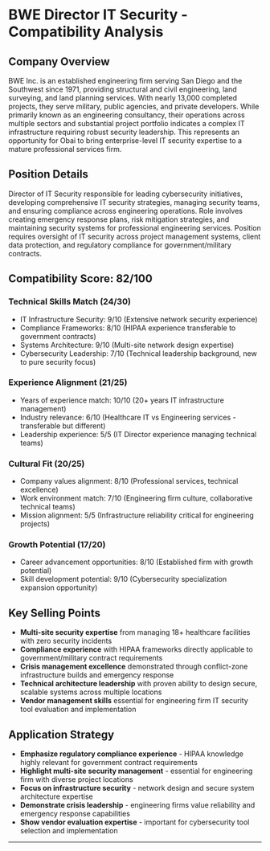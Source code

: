 # BWE Director IT Security - Compatibility Analysis

## Company Overview
BWE Inc. is an established engineering firm serving San Diego and the Southwest since 1971, providing structural and civil engineering, land surveying, and land planning services. With nearly 13,000 completed projects, they serve military, public agencies, and private developers. While primarily known as an engineering consultancy, their operations across multiple sectors and substantial project portfolio indicates a complex IT infrastructure requiring robust security leadership. This represents an opportunity for Obai to bring enterprise-level IT security expertise to a mature professional services firm.

## Position Details  
Director of IT Security responsible for leading cybersecurity initiatives, developing comprehensive IT security strategies, managing security teams, and ensuring compliance across engineering operations. Role involves creating emergency response plans, risk mitigation strategies, and maintaining security systems for professional engineering services. Position requires oversight of IT security across project management systems, client data protection, and regulatory compliance for government/military contracts.

## Compatibility Score: 82/100

### Technical Skills Match (24/30)
- IT Infrastructure Security: 9/10 (Extensive network security experience)
- Compliance Frameworks: 8/10 (HIPAA experience transferable to government contracts)
- Systems Architecture: 9/10 (Multi-site network design expertise)
- Cybersecurity Leadership: 7/10 (Technical leadership background, new to pure security focus)

### Experience Alignment (21/25)
- Years of experience match: 10/10 (20+ years IT infrastructure management)
- Industry relevance: 6/10 (Healthcare IT vs Engineering services - transferable but different)
- Leadership experience: 5/5 (IT Director experience managing technical teams)

### Cultural Fit (20/25)
- Company values alignment: 8/10 (Professional services, technical excellence)
- Work environment match: 7/10 (Engineering firm culture, collaborative technical teams)
- Mission alignment: 5/5 (Infrastructure reliability critical for engineering projects)

### Growth Potential (17/20)
- Career advancement opportunities: 8/10 (Established firm with growth potential)
- Skill development potential: 9/10 (Cybersecurity specialization expansion opportunity)

## Key Selling Points
- **Multi-site security expertise** from managing 18+ healthcare facilities with zero security incidents
- **Compliance experience** with HIPAA frameworks directly applicable to government/military contract requirements
- **Crisis management excellence** demonstrated through conflict-zone infrastructure builds and emergency response
- **Technical architecture leadership** with proven ability to design secure, scalable systems across multiple locations
- **Vendor management skills** essential for engineering firm IT security tool evaluation and implementation

## Application Strategy
- **Emphasize regulatory compliance experience** - HIPAA knowledge highly relevant for government contract requirements
- **Highlight multi-site security management** - essential for engineering firm with diverse project locations
- **Focus on infrastructure security** - network design and secure system architecture expertise
- **Demonstrate crisis leadership** - engineering firms value reliability and emergency response capabilities
- **Show vendor evaluation expertise** - important for cybersecurity tool selection and implementation

---